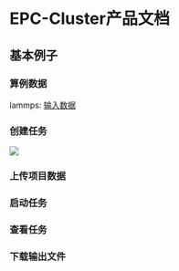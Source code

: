 # EPC-Cluster产品文档
## 基本例子
### 算例数据
lammps: [输入数据](https://ushare.ucloudadmin.com/download/attachments/94405151/fastone_lammps_case.tgz?version=1&modificationDate=1638252169000&api=v2)
### 创建任务
![](https://ushare.ucloudadmin.com/download/attachments/94405151/image2021-11-30_13-25-43.png?version=1&modificationDate=1638250295000&api=v2)

### 上传项目数据
### 启动任务
### 查看任务
### 下载输出文件
